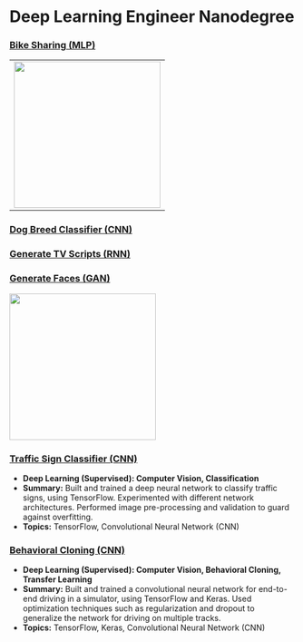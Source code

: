 # Deep Learning Engineer Nanodegree

### [Bike Sharing (MLP)](https://github.com/jquickgh/bike-sharing-mlp)
<table><tr><td>
 <img src="https://github.com/jquickgh/bike-sharing-mlp/blob/master/bike-sharing.jpg" width="258">
</td></tr></table>

### [Dog Breed Classifier (CNN)](https://github.com/jquickgh/dog-breed-classifier-cnn)
 
### [Generate TV Scripts (RNN)](https://github.com/jquickgh/generate-tv-scripts-rnn)
 
### [Generate Faces (GAN)](https://github.com/jquickgh/generate-faces-gan)
<img src="https://github.com/jquickgh/generate-faces-gan/blob/master/generate-faces.jpg" width="258">
 
 
 
 
 
### [Traffic Sign Classifier (CNN)](https://github.com/jquickgh/traffic-sign-classifier-cnn)
 - **Deep Learning (Supervised): Computer Vision, Classification**
 - **Summary:** Built and trained a deep neural network to classify traffic signs, using TensorFlow. Experimented with different network architectures. Performed image pre-processing and validation to guard against overfitting.
 - **Topics:** TensorFlow, Convolutional Neural Network (CNN)
 
### [Behavioral Cloning (CNN)](https://github.com/jquickgh/behavioral-cloning-cnn)
 - **Deep Learning (Supervised): Computer Vision, Behavioral Cloning, Transfer Learning**
 - **Summary:** Built and trained a convolutional neural network for end-to-end driving in a simulator, using TensorFlow and Keras. Used optimization techniques such as regularization and dropout to generalize the network for driving on multiple tracks.
 - **Topics:** TensorFlow, Keras, Convolutional Neural Network (CNN)


 

 

